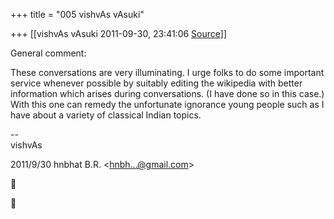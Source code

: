 +++
title = "005 vishvAs vAsuki"

+++
[[vishvAs vAsuki	2011-09-30, 23:41:06 [Source](https://groups.google.com/g/samskrita/c/wPI6TaAHuv0)]]



General comment:  
  
These conversations are very illuminating. I urge folks to do some important service whenever possible by suitably editing the wikipedia with better information which arises during conversations. (I have done so in this case.) With this one can remedy the unfortunate ignorance young people such as I have about a variety of classical Indian topics.  
  
--  
vishvAs  
  
  
  
  

2011/9/30 hnbhat B.R. \<[hnbh...@gmail.com]()\>  





